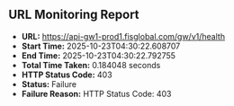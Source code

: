 ## URL Monitoring Report

- **URL:** https://api-gw1-prod1.fisglobal.com/gw/v1/health
- **Start Time:** 2025-10-23T04:30:22.608707
- **End Time:** 2025-10-23T04:30:22.792755
- **Total Time Taken:** 0.184048 seconds
- **HTTP Status Code:** 403
- **Status:** Failure
- **Failure Reason:** HTTP Status Code: 403
